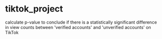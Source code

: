 # tiktok_project
calculate p-value to conclude if there is a statistically significant difference in view counts between 'verified accounts' and 'unverified accounts' on TikTok
